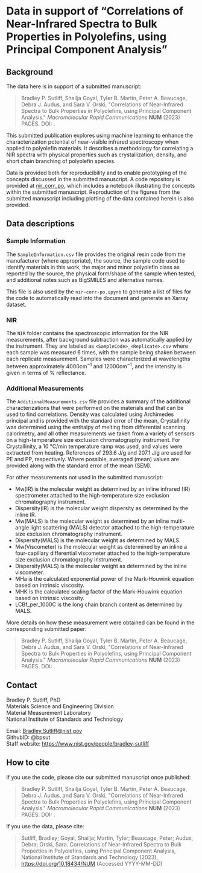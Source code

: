 # Data in support of “Correlations of Near-Infrared Spectra to Bulk Properties in Polyolefins, using Principal Component Analysis”

## Background

The data here is in support of a submitted manuscript:

> Bradley P. Sutliff, Shailja Goyal, Tyler B. Martin, Peter A. Beaucage,
> Debra J. Audus, and Sara V. Orski, "Correlations of Near-Infrared Spectra
> to Bulk Properties in Polyolefins, using Principal Component Analysis."
> *Macromolecular Rapid Communications* **NUM** (2023) PAGES. DOI: .

This submitted publication explores using machine learning to enhance the
characterization potential of near-visible infrared spectroscopy when applied
to polyolefin materials. It describes a methodology for correlating a NIR
spectra with physical properties such as crystallization, density, and short
chain branching of polyolefin species.

Data is provided both for reproducibility and to enable prototyping of the
concepts discussed in the submitted manuscript. A code repository is provided
at [nir_corr_po](https://github.com/usnistgov/nir_corr_po), which includes a
notebook illustrating the concepts within the submitted
manuscript. Reproduction of the figures from the submitted manuscript including
plotting of the data contained herein is also provided.

## Data descriptions

### Sample Information

The `SampleInformation.csv` file provides the original resin code from the
manufacturer (where appropriate), the source, the sample code used to identify
materials in this work, the major and minor polyolefin class as reported by the
source, the physical form/shape of the sample when tested, and additional notes
such as BigSMILES and alternative names.

This file is also used by the `nir-corr-po.ipynb` to generate a list of files
for the code to automatically read into the document and generate an Xarray
dataset.

### NIR

The `NIR` folder contains the spectroscopic information for the NIR
measurements, after background subtraction was automatically applied by the
instrument. They are labeled as `<SampleCode>_<Replicate>.csv` where each
sample was measured 6 times, with the sample being shaken between each
replicate measurement. Samples were characterized at wavelengths between
approximately $4000 \mathrm{cm}^{-1}$ and $12000 \mathrm{cm}^{-1}$,
and the intensity is given in terms of % reflectance.

### Additional Measurements

The `AdditionalMeasurements.csv` file provides a summary of the additional
characterizations that were performed on the materials and that can be used to
find correlations. Density was calculated using Archimedes principal and is
provided with the standard error of the mean, Crystallinity was determined
using the enthalpy of melting from differential scanning calorimetry, and all
other measurements we taken from a variety of sensors on a high-temperature
size exclusion chromatography instrument. For Crystallinity, a 10 °C/min
temperature ramp was used, and values were extracted from heating. References
of 293.6 J/g and 207.1 J/g are used for PE and PP, respectively. Where
possible, averaged (mean) values are provided along with the standard error of
the mean (SEM).

For other measurements not used in the submitted manuscript:

* Mw(IR) is the molecular weight as determined by an inline infrared (IR)
  spectrometer attached to the high-temperature size exclusion chromatography
  instrument.
* Dispersity(IR) is the molecular weight dispersity as determined by the inline
  IR.
* Mw(MALS) is the molecular weight as determined by an inline multi-angle light
  scattering (MALS) detector attached to the high-temperature size exclusion
  chromatography instrument.
* Dispersity(MALS) is the molecular weight as determined by MALS.
* Mw(Viscometer) is the molecular weight as determined by an inline a
  four-capillary differential viscometer attached to the high-temperature size
  exclusion chromatography instrument.
* Dispersity(MALS) is the molecular weight as determined by the inline
  viscometer.
* MHa is the calculated exponential power of the Mark-Houwink equation based on
  intrinsic viscosity.
* MHK is the calculated scaling factor of the Mark-Houwink equation based on
  intrinsic viscosity.
* LCBf_per_1000C is the long chain branch content as determined by MALS.

More details on how these measurement were obtained can be found in the
corresponding submitted paper:

> Bradley P. Sutliff, Shailja Goyal, Tyler B. Martin, Peter A. Beaucage,
> Debra J. Audus, and Sara V. Orski, "Correlations of Near-Infrared Spectra
> to Bulk Properties in Polyolefins, using Principal Component Analysis."
> *Macromolecular Rapid Communications* **NUM** (2023) PAGES. DOI: .

## Contact

Bradley P. Sutliff, PhD  
Materials Science and Engineering Division  
Material Measurement Laboratory  
National Institute of Standards and Technology  

Email: Bradley.Sutliff@nist.gov  
GithubID: @bpsut  
Staff website: <https://www.nist.gov/people/bradley-sutliff>  

## How to cite

If you use the code, please cite our submitted manuscript once
published:

> Bradley P. Sutliff, Shailja Goyal, Tyler B. Martin, Peter A. Beaucage,
> Debra J. Audus, and Sara V. Orski, "Correlations of Near-Infrared Spectra
> to Bulk Properties in Polyolefins, using Principal Component Analysis."
> *Macromolecular Rapid Communications* **NUM** (2023) PAGES. DOI: .

If you use the data, please cite:

> Sutliff, Bradley; Goyal, Shailja; Martin, Tyler; Beaucage, Peter;
> Audus, Debra; Orski, Sara. Correlations of Near-Infrared Spectra to
> Bulk Properties in Polyolefins, using Principal Component Analysis,
> National Institute of Standards and Technology (2023),
> <https://doi.org/10.18434/NUM> (Accessed YYYY-MM-DD)
